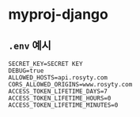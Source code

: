 # myproj-django

## `.env` 예시

```
SECRET_KEY=SECRET KEY
DEBUG=true
ALLOWED_HOSTS=api.rosyty.com
CORS_ALLOWED_ORIGINS=www.rosyty.com
ACCESS_TOKEN_LIFETIME_DAYS=7
ACCESS_TOKEN_LIFETIME_HOURS=0
ACCESS_TOKEN_LIFETIME_MINUTES=0
```